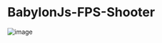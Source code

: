 # BabylonJs-FPS-Shooter

![image](https://user-images.githubusercontent.com/25286081/235180354-01573ac5-2377-4730-966f-23f905827880.png)
